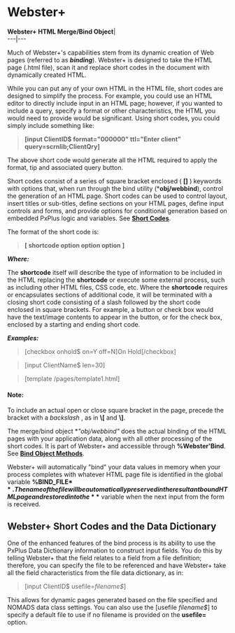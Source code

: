 # Webster+

**Webster+ HTML Merge/Bind Object**|   
---|---  
  
Much of Webster+'s capabilities stem from its dynamic creation of Web pages (referred to as **_binding_**). Webster+ is designed to take the HTML page (.html file), scan it and replace short codes in the document with dynamically created HTML.

While you can put any of your own HTML in the HTML file, short codes are designed to simplify the process. For example, you could use an HTML editor to directly include input in an HTML page; however, if you wanted to include a query, specify a format or other characteristics, the HTML you would need to provide would be significant. Using short codes, you could simply include something like:

> **[input ClientID$ format="000000" ttl="Enter client" query=scrnlib;ClientQry]**

The above short code would generate all the HTML required to apply the format, tip and associated query button.

Short codes consist of a series of square bracket enclosed ( **[]** ) keywords with options that, when run through the bind utility (***obj/webbind**), control the generation of an HTML page. Short codes can be used to control layout, insert titles or sub-titles, define sections on your HTML pages, define input controls and forms, and provide options for conditional generation based on embedded PxPlus logic and variables. See **[Short Codes](Short%20Codes.md)**.

The format of the short code is:

> **[ shortcode option option option ]**

**_Where:_**

The **shortcode** itself will describe the type of information to be included in the HTML replacing the **shortcode** or execute some external process, such as including other HTML files, CSS code, etc. Where the **shortcode** requires or encapsulates sections of additional code, it will be terminated with a closing short code consisting of a slash followed by the short code enclosed in square brackets. For example, a button or check box would have the text/image contents to appear in the button, or for the check box, enclosed by a starting and ending short code.

**_Examples:_**

> [checkbox onhold$ on=Y off=N]On Hold[/checkbox]

> [input ClientName$ len=30]

> [template /pages/template1.html]

#### **Note:**  
To include an actual open or close square bracket in the page, precede the bracket with a _backslash_ , as in **\\[** and **\\]**.

The merge/bind object **"*obj/webbind"** does the actual binding of the HTML pages with your application data, along with all other processing of the short codes. It is part of Webster+ and accessible through **%Webster'Bind**. See **[Bind Object Methods](Bind%20Object%20Methods.md)**.

Webster+ will automatically "bind" your data values in memory when your process completes with whatever HTML page file is identified in the global variable **%BIND_FILE$**. The name of the file will be automatically preserved in the resultant bound HTML page and restored into the **%BIND_FILE$** variable when the next input from the form is received.

## Webster+ Short Codes and the Data Dictionary

One of the enhanced features of the bind process is its ability to use the PxPlus Data Dictionary information to construct input fields. You do this by telling Webster+ that the field relates to a field from a file definition; therefore, you can specify the file to be referenced and have Webster+ take all the field characteristics from the file data dictionary, as in:

> [input ClientID$ usefile=_filename$_]

This allows for dynamic pages generated based on the file specified and NOMADS data class settings. You can also use the [usefile  _filename$_] to specify a default file to use if no filename is provided on the **usefile=** option.
